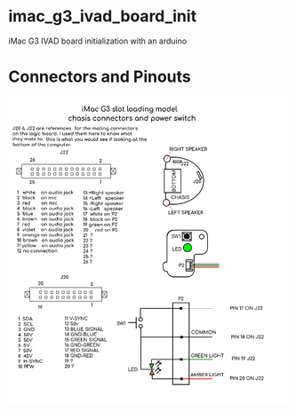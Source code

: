 # imac_g3_ivad_board_init
iMac G3 IVAD board initialization with an arduino


Connectors and Pinouts
======================
![ChasisConnectors](connectors_and_boards.png?raw=true "Chasis connectors")
